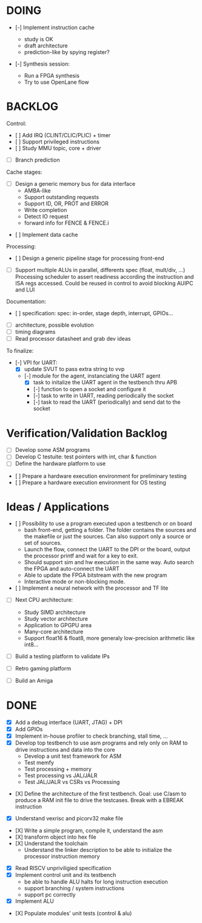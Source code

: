 # DOING

- [-] Implement instruction cache
    - study is OK
    - draft architecture
    - prediction-like by spying register?

- [-] Synthesis session:
    - Run a FPGA synthesis
    - Try to use OpenLane flow

# BACKLOG

Control:
- [ ] Add IRQ (CLINT/CLIC/PLIC) + timer
- [ ] Support privileged instructions
- [ ] Study MMU topic, core + driver
- [ ] Branch prediction

Cache stages:
- [ ] Design a generic memory bus for data interface
    - AMBA-like
    - Support outstanding requests
    - Support ID, OR, PROT and ERROR
    - Write completion
    - Detect IO request
    - forward info for FENCE & FENCE.i
- [ ] Implement data cache

Processing:
- [ ] Design a generic pipeline stage for processing front-end
- [ ] Support multiple ALUs in parallel, differents spec (float, mult/div, ...)
      Processing scheduler to assert readiness according the instruction and
      ISA regs accessed. Could be reused in control to avoid blocking AUIPC
      and LUI

Documentation:
- [ ] specification: spec: in-order, stage depth, interrupt, GPIOs...
- [ ] architecture, possible evolution
- [ ] timing diagrams
- [ ] Read processor datasheet and grab dev ideas

To finalize:
- [-] VPI for UART:
    - [X] update SVUT to pass extra string to vvp
    - [-] module for the agent, instanciating the UART agent
        - [X] task to initalize the UART agent in the testbench thru APB
        - [-] function to open a socket and configure it
        - [-] task to write in UART, reading periodically the socket
        - [-] task to read the UART (periodically) and send dat to the socket

# Verification/Validation Backlog

- [ ] Develop some ASM programs
- [ ] Develop C testuite: test pointers with int, char & function
- [ ] Define the hardware platform to use
- [ ] Prepare a hardware execution environment for preliminary testing
- [ ] Prepare a hardware execution environment for OS testing


# Ideas / Applications

- [ ] Possibility to use a program executed upon a testbench or on board
    - bash front-end, getting a folder. The folder contains the sources and
      the makefile or just the sources. Can also support only a source or set
      of sources.
    - Launch the flow, connect the UART to the DPI or the board, output the
      processor printf and wait for a key to exit.
    - Should support sim and hw execution in the same way. Auto search the FPGA
      and auto-connect the UART
    - Able to update the FPGA bitstream with the new program
    - Interactive mode or non-blocking mode.
- [ ] Implement a neural network with the processor and TF lite
- [ ] Next CPU architecture:
    - Study SIMD architecture
    - Study vector architecture
    - Application to GPGPU area
    - Many-core architecture
    - Support float16 & float8, more generaly low-precision arithmetic like int8...
- [ ] Build a testing platform to validate IPs
- [ ] Retro gaming platform
- [ ] Build an Amiga


# DONE

- [X] Add a debug interface (UART, JTAG) + DPI
- [X] Add GPIOs
- [X] Implement in-house profiler to check branching, stall time, ...
- [X] Develop top testbench to use asm programs and rely only on RAM to drive
      instructions and data into the core
    - Develop a unit test framework for ASM
    - Test memfy
    - Test processing + memory
    - Test processing vs JAL/JALR
    - Test JAL/JALR vs CSRs vs Processing
- [X] Define the architecture of the first testbench. Goal: use C/asm to produce
      a RAM init file to drive the testcases. Break with a EBREAK instruction
- [X] Understand vexrisc and picorv32 make file
- [X] Write a simple program, compile it, understand the asm
- [X] transform object into hex file
- [X] Understand the toolchain
    - Understand the linker description to be able to initialize the processor instruction memory
- [X] Read RISCV unpriviligied specification
- [X] Implement control unit and its testbench
    - be able to handle ALU halts for long instruction execution
    - support branching / system instructions
    - support pc correctly
- [X] Implement ALU
- [X] Populate modules' unit tests (control & alu)
